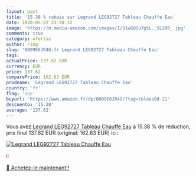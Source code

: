 ```yaml
---
layout: post
title: '15.38 % rabais sur Legrand LEG92727 Tableau Chauffe Eau'
date: 2020-05-22 23:28:12
image: 'https://m.media-amazon.com/images/I/31wGQGu7g5L._SL200_.jpg'
comments: true
category: ofertas
author: ring
slug: 'B009E6JR4G-fr Legrand LEG92727 Tableau Chauffe Eau'
tags: 
actualPrice: 137.62 EUR
currency: EUR
price: 137.62
comparePrice: 162.63 EUR
prodname: 'Legrand LEG92727 Tableau Chauffe Eau'
country: 'fr'
flag: '🇫🇷'
buyurl: 'https://www.amazon.fr/dp/B009E6JR4G/?tag=tolees0d-21'
descuento: '15.38'
average: '137.62'
---
```


Vous avez [Legrand LEG92727 Tableau Chauffe Eau](https://www.amazon.fr/dp/B009E6JR4G/?tag=tolees0d-21)  à  15.38 % de réduction, prix final  137.62 EUR (original: 162.63 EUR) ici:

[![Legrand LEG92727 Tableau Chauffe Eau](https://m.media-amazon.com/images/I/31wGQGu7g5L._SL200_.jpg)](https://www.amazon.fr/dp/B009E6JR4G/?tag=tolees0d-21)

ℹ️:


[🛒 Achetez-le maintenant!!](https://www.amazon.fr/dp/B009E6JR4G/?tag=tolees0d-21)
